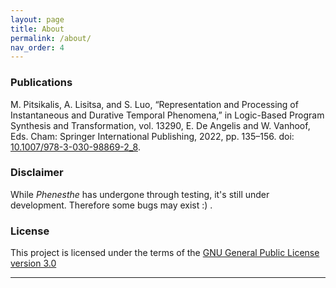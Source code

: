 ```yaml
---
layout: page
title: About
permalink: /about/
nav_order: 4
---
```

### Publications
M. Pitsikalis, A. Lisitsa, and S. Luo, “Representation and Processing of Instantaneous and Durative Temporal Phenomena,” in Logic-Based Program Synthesis and Transformation, vol. 13290, E. De Angelis and W. Vanhoof, Eds. Cham: Springer International Publishing, 2022, pp. 135–156. doi: [10.1007/978-3-030-98869-2_8](https://www.springerprofessional.de/en/representation-and-processing-of-instantaneous-and-durative-temp/20214100).



### Disclaimer

While _Phenesthe_ has undergone through testing, it's still under development.  Therefore some bugs may exist :) . 



### License

This project is licensed under the terms of the [GNU General Public License version 3.0](https://www.gnu.org/licenses/gpl-3.0.html)

---
